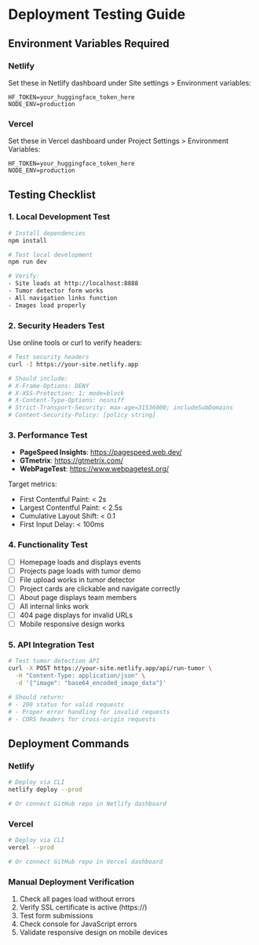 # Deployment Testing Guide

## Environment Variables Required

### Netlify
Set these in Netlify dashboard under Site settings > Environment variables:
```
HF_TOKEN=your_huggingface_token_here
NODE_ENV=production
```

### Vercel
Set these in Vercel dashboard under Project Settings > Environment Variables:
```
HF_TOKEN=your_huggingface_token_here
NODE_ENV=production
```

## Testing Checklist

### 1. Local Development Test
```bash
# Install dependencies
npm install

# Test local development
npm run dev

# Verify:
- Site loads at http://localhost:8888
- Tumor detector form works
- All navigation links function
- Images load properly
```

### 2. Security Headers Test
Use online tools or curl to verify headers:

```bash
# Test security headers
curl -I https://your-site.netlify.app

# Should include:
# X-Frame-Options: DENY
# X-XSS-Protection: 1; mode=block
# X-Content-Type-Options: nosniff
# Strict-Transport-Security: max-age=31536000; includeSubDomains
# Content-Security-Policy: [policy string]
```

### 3. Performance Test
- **PageSpeed Insights**: https://pagespeed.web.dev/
- **GTmetrix**: https://gtmetrix.com/
- **WebPageTest**: https://www.webpagetest.org/

Target metrics:
- First Contentful Paint: < 2s
- Largest Contentful Paint: < 2.5s
- Cumulative Layout Shift: < 0.1
- First Input Delay: < 100ms

### 4. Functionality Test
- [ ] Homepage loads and displays events
- [ ] Projects page loads with tumor demo
- [ ] File upload works in tumor detector
- [ ] Project cards are clickable and navigate correctly
- [ ] About page displays team members
- [ ] All internal links work
- [ ] 404 page displays for invalid URLs
- [ ] Mobile responsive design works

### 5. API Integration Test
```bash
# Test tumor detection API
curl -X POST https://your-site.netlify.app/api/run-tumor \
  -H "Content-Type: application/json" \
  -d '{"image": "base64_encoded_image_data"}'

# Should return:
# - 200 status for valid requests
# - Proper error handling for invalid requests
# - CORS headers for cross-origin requests
```

## Deployment Commands

### Netlify
```bash
# Deploy via CLI
netlify deploy --prod

# Or connect GitHub repo in Netlify dashboard
```

### Vercel
```bash
# Deploy via CLI
vercel --prod

# Or connect GitHub repo in Vercel dashboard
```

### Manual Deployment Verification
1. Check all pages load without errors
2. Verify SSL certificate is active (https://)
3. Test form submissions
4. Check console for JavaScript errors
5. Validate responsive design on mobile devices